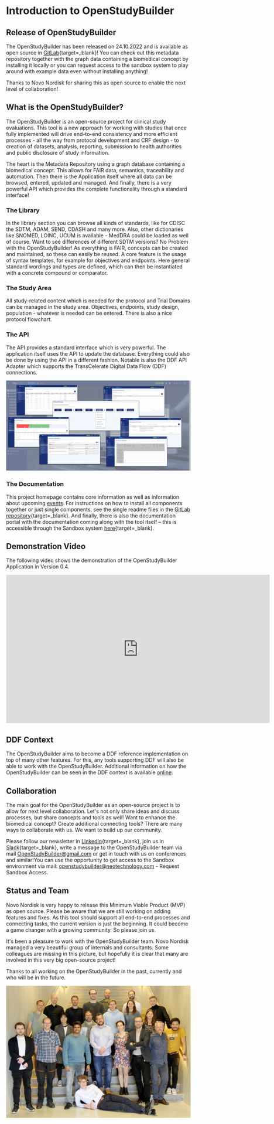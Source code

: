 # Introduction to OpenStudyBuilder

## Release of OpenStudyBuilder

The OpenStudyBuilder has been released on 24.10.2022 and is available as open source in [GitLab](https://gitlab.com/Novo-Nordisk/nn-public/openstudybuilder/OpenStudyBuilder-Solution){target=_blank}! You can check out this metadata repository together with the graph data containing a biomedical concept by installing it locally or you can request access to the sandbox system to play around with example data even without installing anything!  

Thanks to Novo Nordisk for sharing this as open source to enable the next level of collaboration! 

## What is the OpenStudyBuilder?

The OpenStudyBuilder is an open-source project for clinical study evaluations. This tool is a new approach for working with studies that once fully implemented will drive end-to-end consistency and more efficient processes - all the way from protocol development and CRF design - to creation of datasets, analysis, reporting, submission to health authorities and public disclosure of study information.

The heart is the Metadata Repository using a graph database containing a biomedical concept. This allows for FAIR data, semantics, traceability and automation. Then there is the Application itself where all data can be browsed, entered, updated and managed. And finally, there is a very powerful API which provides the complete functionality through a standard interface!

### The Library

In the library section you can browse all kinds of standards, like for CDISC the SDTM, ADAM, SEND, CDASH and many more. Also, other dictionaries like SNOMED, LOINC, UCUM is available - MedDRA could be loaded as well of course. Want to see differences of different SDTM versions? No Problem with the OpenStudyBuilder! 
As everything is FAIR, concepts can be created and maintained, so these can easily be reused. A core feature is the usage of syntax templates, for example for objectives and endpoints. Here general standard wordings and types are defined, which can then be instantiated with a concrete compound or comparator. 

### The Study Area

All study-related content which is needed for the protocol and Trial Domains can be managed in the study area. Objectives, endpoints, study design, population - whatever is needed can be entered. There is also a nice protocol flowchart.  

### The API

The API provides a standard interface which is very powerful. The application itself uses the API to update the database. Everything could also be done by using the API in a different fashion. Notable is also the DDF API Adapter which supports the TransCelerate Digital Data Flow (DDF) connections. 

![OpenStudyBuilder Tool Screenshot Collection](./img/guide_intro_01.png)

### The Documentation

This project homepage contains core information as well as information about upcoming [events](info_events.md). For instructions on how to install all components together or just single components, see the single readme files in the [GitLab repository](https://gitlab.com/Novo-Nordisk/nn-public/openstudybuilder/OpenStudyBuilder-Solution){target=_blank}. And finally, there is also the documentation portal with the documentation coming along with the tool itself – this is accessible through the Sandbox system [here](https://openstudybuilder.northeurope.cloudapp.azure.com/doc/){target=_blank}. 

## Demonstration Video

The following video shows the demonstration of the OpenStudyBuilder Application in Version 0.4.

<iframe
  title="OpenStudyBuilder - Demonstration of Application"
  width=720
  height=405
  src="https://www.youtube-nocookie.com/embed/dL5CY0BwfEs"
  frameBorder="0"
  allow="accelerometer; encrypted-media; gyroscope; picture-in-picture"
  allowFullScreen
></iframe>

## DDF Context

The OpenStudyBuilder aims to become a DDF reference implementation on top of many other features. For this, any tools supporting DDF will also be able to work with the OpenStudyBuilder. Additional information on how the OpenStudyBuilder can be seen in the DDF context is available [online](info_ddf.md).

## Collaboration

The main goal for the OpenStudyBuilder as an open-source project is to allow for next level collaboration. Let's not only share ideas and discuss processes, but share concepts and tools as well! Want to enhance the biomedical concept? Create additional connecting tools? There are many ways to collaborate with us. We want to build up our community.  

Please follow our newsletter in [LinkedIn](https://www.linkedin.com/newsletters/openstudybuilder-6990328054849916928/){target=_blank}, join us in [Slack](https://join.slack.com/t/openstudybuilder/shared_invite/zt-19mtauzic-Jvrhtmy7hGstgyiIvB1Wsw){target=_blank}, write a message to the OpenStudyBuilder team via mail <a href="mailto:OpenStudyBuilder@gmail.com">OpenStudyBuilder@gmail.com</a> or get in touch with us on conferences and similar!You can use the opportunity to get access to the Sandbox environment via mail: <a href="mailto:openstudybuilder@neotechnology.com">openstudybuilder@neotechnology.com</a> - Request Sandbox Access. 

## Status and Team

Novo Nordisk is very happy to release this Minimum Viable Product (MVP) as open source. Please be aware that we are still working on adding features and fixes. As this tool should support all end-to-end processes and connecting tasks, the current version is just the beginning. It could become a game changer with a growing community. So please join us. 

It's been a pleasure to work with the OpenStudyBuilder team. Novo Nordisk managed a very beautiful group of internals and consultants. Some colleagues are missing in this picture, but hopefully it is clear that many are involved in this very big open-source project! 
 
Thanks to all working on the OpenStudyBuilder in the past, currently and who will be in the future.  

![OpenStudyBuilder Team](./img/guide_intro_02.jpg)